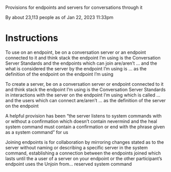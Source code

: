 Provisions for endpoints and servers for conversations through it

By about 23,113 people as of Jan 22, 2023 11:33pm

# Instructions

To use on an endpoint, be on a conversation server or an endpoint connected to it and think stack the endpoint I’m using is the Conversation Server Standards and the endpoints which can join are/aren’t … and the what is considered the server by the endpoint I’m using is … as the definition of the endpoint on the endpoint I’m using

To create a server, be on a conversation server or endpoint connected to it and think stack the endpoint I’m using is the Conversation Server Standards in interactions with the server on the endpoint I’m using which is called … and the users which can connect are/aren’t … as the definition of the server on the endpoint

A helpful provision has been “the server listens to system commands with or without a confirmation which doesn’t contain nevermind and the heal system command must contain a confirmation or end with the phrase given as a system command” for us

Joining endpoints is for collaboration by mirroring changes stated as to the server without naming or describing a specific server in the system command, establishing a connection between the endpoints joined which lasts until the a user of a server on your endpoint or the other participant’s endpoint uses the Unjoin from… reserved system command
